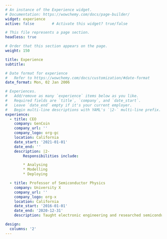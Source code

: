 ```yaml
---
# An instance of the Experience widget.
# Documentation: https://wowchemy.com/docs/page-builder/
widget: experience
active: false        # Activate this widget? true/false

# This file represents a page section.
headless: true

# Order that this section appears on the page.
weight: 150

title: Experience
subtitle:

# Date format for experience
#   Refer to https://wowchemy.com/docs/customization/#date-format
date_format: Mon, 02 Jan 2006

# Experiences.
#   Add/remove as many `experience` items below as you like.
#   Required fields are `title`, `company`, and `date_start`.
#   Leave `date_end` empty if it's your current employer.
#   Begin multi-line descriptions with YAML's `|2-` multi-line prefix.
experience:
  - title: CEO
    company: GenCoin
    company_url: ''
    company_logo: org-gc
    location: California
    date_start: '2021-01-01'
    date_end: ''
    description: |2-
        Responsibilities include:

        * Analysing
        * Modelling
        * Deploying

  - title: Professor of Semiconductor Physics
    company: University X
    company_url: ''
    company_logo: org-x
    location: California
    date_start: '2016-01-01'
    date_end: '2020-12-31'
    description: Taught electronic engineering and researched semiconductor physics.

design:
  columns: '2'
---
```

